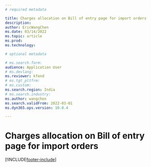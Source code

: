 ```yaml
---
# required metadata

title: Charges allocation on Bill of entry page for import orders
description: 
author: EricWangChen
ms.date: 03/14/2022
ms.topic: article
ms.prod: 
ms.technology: 

# optional metadata

# ms.search.form: 
audience: Application User
# ms.devlang: 
ms.reviewer: kfend
# ms.tgt_pltfrm: 
# ms.custom: 
ms.search.region: India
# ms.search.industry: 
ms.author: wangchen
ms.search.validFrom: 2022-03-01
ms.dyn365.ops.version: 10.0.4

---
```


# Charges allocation on Bill of entry page for import orders


[!INCLUDE[footer-include](../../includes/footer-banner.md)]
